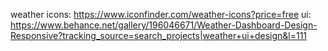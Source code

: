 weather icons: https://www.iconfinder.com/weather-icons?price=free
ui: https://www.behance.net/gallery/196046671/Weather-Dashboard-Design-Responsive?tracking_source=search_projects|weather+ui+design&l=111
